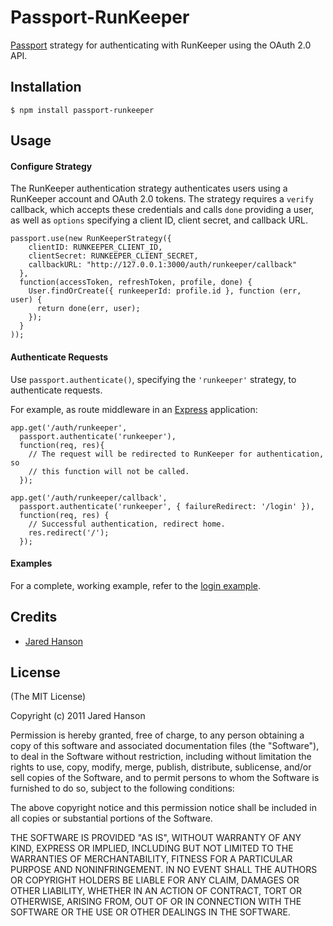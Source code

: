 # Passport-RunKeeper

[Passport](https://github.com/jaredhanson/passport) strategy for authenticating
with RunKeeper using the OAuth 2.0 API.

## Installation

    $ npm install passport-runkeeper

## Usage

#### Configure Strategy

The RunKeeper authentication strategy authenticates users using a RunKeeper
account and OAuth 2.0 tokens.  The strategy requires a `verify` callback, which
accepts these credentials and calls `done` providing a user, as well as
`options` specifying a client ID, client secret, and callback URL.

    passport.use(new RunKeeperStrategy({
        clientID: RUNKEEPER_CLIENT_ID,
        clientSecret: RUNKEEPER_CLIENT_SECRET,
        callbackURL: "http://127.0.0.1:3000/auth/runkeeper/callback"
      },
      function(accessToken, refreshToken, profile, done) {
        User.findOrCreate({ runkeeperId: profile.id }, function (err, user) {
          return done(err, user);
        });
      }
    ));

#### Authenticate Requests

Use `passport.authenticate()`, specifying the `'runkeeper'` strategy, to
authenticate requests.

For example, as route middleware in an [Express](http://expressjs.com/)
application:

    app.get('/auth/runkeeper',
      passport.authenticate('runkeeper'),
      function(req, res){
        // The request will be redirected to RunKeeper for authentication, so
        // this function will not be called.
      });

    app.get('/auth/runkeeper/callback', 
      passport.authenticate('runkeeper', { failureRedirect: '/login' }),
      function(req, res) {
        // Successful authentication, redirect home.
        res.redirect('/');
      });

#### Examples

For a complete, working example, refer to the [login example](https://github.com/jaredhanson/passport-runkeeper/tree/master/examples/login).

## Credits

  - [Jared Hanson](http://github.com/jaredhanson)

## License

(The MIT License)

Copyright (c) 2011 Jared Hanson

Permission is hereby granted, free of charge, to any person obtaining a copy of
this software and associated documentation files (the "Software"), to deal in
the Software without restriction, including without limitation the rights to
use, copy, modify, merge, publish, distribute, sublicense, and/or sell copies of
the Software, and to permit persons to whom the Software is furnished to do so,
subject to the following conditions:

The above copyright notice and this permission notice shall be included in all
copies or substantial portions of the Software.

THE SOFTWARE IS PROVIDED "AS IS", WITHOUT WARRANTY OF ANY KIND, EXPRESS OR
IMPLIED, INCLUDING BUT NOT LIMITED TO THE WARRANTIES OF MERCHANTABILITY, FITNESS
FOR A PARTICULAR PURPOSE AND NONINFRINGEMENT. IN NO EVENT SHALL THE AUTHORS OR
COPYRIGHT HOLDERS BE LIABLE FOR ANY CLAIM, DAMAGES OR OTHER LIABILITY, WHETHER
IN AN ACTION OF CONTRACT, TORT OR OTHERWISE, ARISING FROM, OUT OF OR IN
CONNECTION WITH THE SOFTWARE OR THE USE OR OTHER DEALINGS IN THE SOFTWARE.
